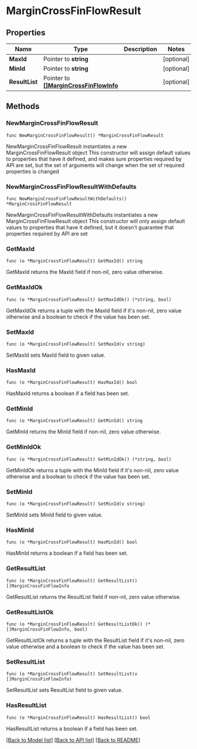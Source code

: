 # MarginCrossFinFlowResult

## Properties

Name | Type | Description | Notes
------------ | ------------- | ------------- | -------------
**MaxId** | Pointer to **string** |  | [optional] 
**MinId** | Pointer to **string** |  | [optional] 
**ResultList** | Pointer to [**[]MarginCrossFinFlowInfo**](MarginCrossFinFlowInfo.md) |  | [optional] 

## Methods

### NewMarginCrossFinFlowResult

`func NewMarginCrossFinFlowResult() *MarginCrossFinFlowResult`

NewMarginCrossFinFlowResult instantiates a new MarginCrossFinFlowResult object
This constructor will assign default values to properties that have it defined,
and makes sure properties required by API are set, but the set of arguments
will change when the set of required properties is changed

### NewMarginCrossFinFlowResultWithDefaults

`func NewMarginCrossFinFlowResultWithDefaults() *MarginCrossFinFlowResult`

NewMarginCrossFinFlowResultWithDefaults instantiates a new MarginCrossFinFlowResult object
This constructor will only assign default values to properties that have it defined,
but it doesn't guarantee that properties required by API are set

### GetMaxId

`func (o *MarginCrossFinFlowResult) GetMaxId() string`

GetMaxId returns the MaxId field if non-nil, zero value otherwise.

### GetMaxIdOk

`func (o *MarginCrossFinFlowResult) GetMaxIdOk() (*string, bool)`

GetMaxIdOk returns a tuple with the MaxId field if it's non-nil, zero value otherwise
and a boolean to check if the value has been set.

### SetMaxId

`func (o *MarginCrossFinFlowResult) SetMaxId(v string)`

SetMaxId sets MaxId field to given value.

### HasMaxId

`func (o *MarginCrossFinFlowResult) HasMaxId() bool`

HasMaxId returns a boolean if a field has been set.

### GetMinId

`func (o *MarginCrossFinFlowResult) GetMinId() string`

GetMinId returns the MinId field if non-nil, zero value otherwise.

### GetMinIdOk

`func (o *MarginCrossFinFlowResult) GetMinIdOk() (*string, bool)`

GetMinIdOk returns a tuple with the MinId field if it's non-nil, zero value otherwise
and a boolean to check if the value has been set.

### SetMinId

`func (o *MarginCrossFinFlowResult) SetMinId(v string)`

SetMinId sets MinId field to given value.

### HasMinId

`func (o *MarginCrossFinFlowResult) HasMinId() bool`

HasMinId returns a boolean if a field has been set.

### GetResultList

`func (o *MarginCrossFinFlowResult) GetResultList() []MarginCrossFinFlowInfo`

GetResultList returns the ResultList field if non-nil, zero value otherwise.

### GetResultListOk

`func (o *MarginCrossFinFlowResult) GetResultListOk() (*[]MarginCrossFinFlowInfo, bool)`

GetResultListOk returns a tuple with the ResultList field if it's non-nil, zero value otherwise
and a boolean to check if the value has been set.

### SetResultList

`func (o *MarginCrossFinFlowResult) SetResultList(v []MarginCrossFinFlowInfo)`

SetResultList sets ResultList field to given value.

### HasResultList

`func (o *MarginCrossFinFlowResult) HasResultList() bool`

HasResultList returns a boolean if a field has been set.


[[Back to Model list]](../README.md#documentation-for-models) [[Back to API list]](../README.md#documentation-for-api-endpoints) [[Back to README]](../README.md)


